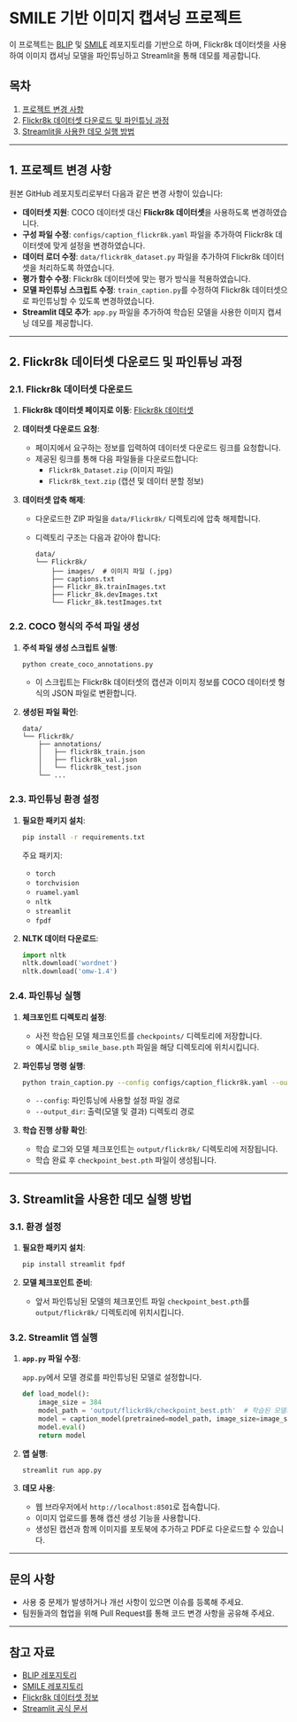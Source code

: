 # SMILE 기반 이미지 캡셔닝 프로젝트

이 프로젝트는 [BLIP](https://github.com/salesforce/BLIP) 및 [SMILE](https://github.com/yuezih/SMILE) 레포지토리를 기반으로 하며, Flickr8k 데이터셋을 사용하여 이미지 캡셔닝 모델을 파인튜닝하고 Streamlit을 통해 데모를 제공합니다.

## 목차

1. [프로젝트 변경 사항](#1-프로젝트-변경-사항)
2. [Flickr8k 데이터셋 다운로드 및 파인튜닝 과정](#2-flickr8k-데이터셋-다운로드-및-파인튜닝-과정)
3. [Streamlit을 사용한 데모 실행 방법](#3-streamlit을-사용한-데모-실행-방법)

---

## 1. 프로젝트 변경 사항

원본 GitHub 레포지토리로부터 다음과 같은 변경 사항이 있습니다:

- **데이터셋 지원**: COCO 데이터셋 대신 **Flickr8k 데이터셋**을 사용하도록 변경하였습니다.
- **구성 파일 수정**: `configs/caption_flickr8k.yaml` 파일을 추가하여 Flickr8k 데이터셋에 맞게 설정을 변경하였습니다.
- **데이터 로더 수정**: `data/flickr8k_dataset.py` 파일을 추가하여 Flickr8k 데이터셋을 처리하도록 하였습니다.
- **평가 함수 수정**: Flickr8k 데이터셋에 맞는 평가 방식을 적용하였습니다.
- **모델 파인튜닝 스크립트 수정**: `train_caption.py`를 수정하여 Flickr8k 데이터셋으로 파인튜닝할 수 있도록 변경하였습니다.
- **Streamlit 데모 추가**: `app.py` 파일을 추가하여 학습된 모델을 사용한 이미지 캡셔닝 데모를 제공합니다.

---

## 2. Flickr8k 데이터셋 다운로드 및 파인튜닝 과정

### 2.1. Flickr8k 데이터셋 다운로드

1. **Flickr8k 데이터셋 페이지로 이동**: [Flickr8k 데이터셋](https://forms.illinois.edu/sec/1713398)
2. **데이터셋 다운로드 요청**:
   - 페이지에서 요구하는 정보를 입력하여 데이터셋 다운로드 링크를 요청합니다.
   - 제공된 링크를 통해 다음 파일들을 다운로드합니다:
     - `Flickr8k_Dataset.zip` (이미지 파일)
     - `Flickr8k_text.zip` (캡션 및 데이터 분할 정보)
3. **데이터셋 압축 해제**:

   - 다운로드한 ZIP 파일을 `data/Flickr8k/` 디렉토리에 압축 해제합니다.
   - 디렉토리 구조는 다음과 같아야 합니다:

     ```
     data/
     └── Flickr8k/
         ├── images/  # 이미지 파일 (.jpg)
         ├── captions.txt
         ├── Flickr_8k.trainImages.txt
         ├── Flickr_8k.devImages.txt
         └── Flickr_8k.testImages.txt
     ```

### 2.2. COCO 형식의 주석 파일 생성

1. **주석 파일 생성 스크립트 실행**:

   ```bash
   python create_coco_annotations.py
   ```

   - 이 스크립트는 Flickr8k 데이터셋의 캡션과 이미지 정보를 COCO 데이터셋 형식의 JSON 파일로 변환합니다.

2. **생성된 파일 확인**:

   ```
   data/
   └── Flickr8k/
       ├── annotations/
       │   ├── flickr8k_train.json
       │   ├── flickr8k_val.json
       │   └── flickr8k_test.json
       └── ...
   ```

### 2.3. 파인튜닝 환경 설정

1. **필요한 패키지 설치**:

   ```bash
   pip install -r requirements.txt
   ```

   주요 패키지:

   - `torch`
   - `torchvision`
   - `ruamel.yaml`
   - `nltk`
   - `streamlit`
   - `fpdf`

2. **NLTK 데이터 다운로드**:

   ```python
   import nltk
   nltk.download('wordnet')
   nltk.download('omw-1.4')
   ```

### 2.4. 파인튜닝 실행

1. **체크포인트 디렉토리 설정**:

   - 사전 학습된 모델 체크포인트를 `checkpoints/` 디렉토리에 저장합니다.
   - 예시로 `blip_smile_base.pth` 파일을 해당 디렉토리에 위치시킵니다.

2. **파인튜닝 명령 실행**:

   ```bash
   python train_caption.py --config configs/caption_flickr8k.yaml --output_dir output/flickr8k
   ```

   - `--config`: 파인튜닝에 사용할 설정 파일 경로
   - `--output_dir`: 출력(모델 및 결과) 디렉토리 경로

3. **학습 진행 상황 확인**:
   - 학습 로그와 모델 체크포인트는 `output/flickr8k/` 디렉토리에 저장됩니다.
   - 학습 완료 후 `checkpoint_best.pth` 파일이 생성됩니다.

---

## 3. Streamlit을 사용한 데모 실행 방법

### 3.1. 환경 설정

1. **필요한 패키지 설치**:

   ```bash
   pip install streamlit fpdf
   ```

2. **모델 체크포인트 준비**:
   - 앞서 파인튜닝된 모델의 체크포인트 파일 `checkpoint_best.pth`를 `output/flickr8k/` 디렉토리에 위치시킵니다.

### 3.2. Streamlit 앱 실행

1. **`app.py` 파일 수정**:

   `app.py`에서 모델 경로를 파인튜닝된 모델로 설정합니다.

   ```python
   def load_model():
       image_size = 384
       model_path = 'output/flickr8k/checkpoint_best.pth'  # 학습된 모델의 경로
       model = caption_model(pretrained=model_path, image_size=image_size, vit='base')
       model.eval()
       return model
   ```

2. **앱 실행**:

   ```bash
   streamlit run app.py
   ```

3. **데모 사용**:
   - 웹 브라우저에서 `http://localhost:8501`로 접속합니다.
   - 이미지 업로드를 통해 캡션 생성 기능을 사용합니다.
   - 생성된 캡션과 함께 이미지를 포토북에 추가하고 PDF로 다운로드할 수 있습니다.

---

## 문의 사항

- 사용 중 문제가 발생하거나 개선 사항이 있으면 이슈를 등록해 주세요.
- 팀원들과의 협업을 위해 Pull Request를 통해 코드 변경 사항을 공유해 주세요.

---

## 참고 자료

- [BLIP 레포지토리](https://github.com/salesforce/BLIP)
- [SMILE 레포지토리](https://github.com/yuezih/SMILE)
- [Flickr8k 데이터셋 정보](https://forms.illinois.edu/sec/1713398)
- [Streamlit 공식 문서](https://streamlit.io/)
